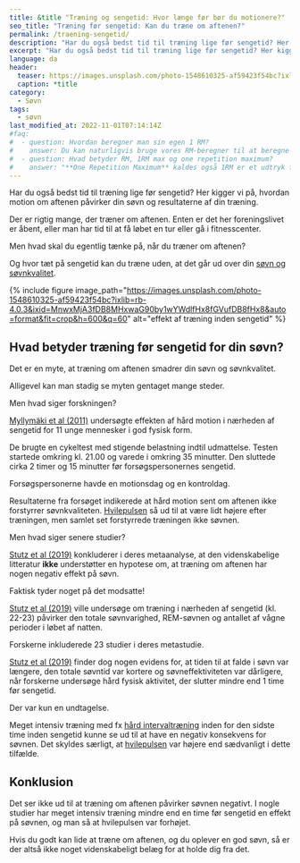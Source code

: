 ```yaml
---
title: &title "Træning og sengetid: Hvor længe før bør du motionere?"
seo_title: "Træning før sengetid: Kan du træne om aftenen?"
permalink: /traening-sengetid/
description: "Har du også bedst tid til træning lige før sengetid? Her kigger vi på, hvordan motion om aftenen påvirker din søvn og resultaterne af din træning."
excerpt: "Har du også bedst tid til træning lige før sengetid? Her kigger vi på, hvordan motion om aftenen påvirker din søvn og resultaterne af din træning."
language: da
header:
  teaser: https://images.unsplash.com/photo-1548610325-af59423f54bc?ixlib=rb-4.0.3&ixid=MnwxMjA3fDB8MHxwaG90by1wYWdlfHx8fGVufDB8fHx8&auto=format&fit=crop&h=300&w=400&q=10
  caption: *title
category:
  - Søvn
tags:
  - søvn
last_modified_at: 2022-11-01T07:14:14Z
#faq:
#  - question: Hvordan beregner man sin egen 1 RM?
#    answer: Du kan naturligvis bruge vores RM-beregner til at beregne din egen 1RM, men du kan også selv regne det hele ud med en RM formel. Jeg har samlet de mest populære formler til at udregne 1RM-max nedenunder.
#  - question: Hvad betyder RM, 1RM max og one repetition maximum?
#    answer: "**One Repetition Maximum** kaldes også 1RM er et udtryk for den vægt, man maksimalt kan løfte for en gentagelse i en given øvelse. Det kan være gavnligt at kende sin 1RM, hvis man bruger procentbaserede træningsprogrammer."
---
```


Har du også bedst tid til træning lige før sengetid? Her kigger vi på, hvordan motion om aftenen påvirker din søvn og resultaterne af din træning.

Der er rigtig mange, der træner om aftenen. Enten er det her foreningslivet er åbent, eller man har tid til at få løbet en tur eller gå i fitnesscenter.

Men hvad skal du egentlig tænke på, når du træner om aftenen?

Og hvor tæt på sengetid kan du træne uden, at det går ud over din [søvn og søvnkvalitet](/soevn/).

{% include figure image_path="https://images.unsplash.com/photo-1548610325-af59423f54bc?ixlib=rb-4.0.3&ixid=MnwxMjA3fDB8MHxwaG90by1wYWdlfHx8fGVufDB8fHx8&auto=format&fit=crop&h=600&q=60" alt="effekt af træning inden sengetid" %}

## Hvad betyder træning før sengetid for din søvn?

Det er en myte, at træning om aftenen smadrer din søvn og søvnkvalitet.

Alligevel kan man stadig se myten gentaget mange steder.

Men hvad siger forskningen?

[Myllymäki et al (2011)](https://pubmed.ncbi.nlm.nih.gov/20673290/) undersøgte effekten af hård motion i nærheden af sengetid for 11 unge mennesker i god fysisk form.

De brugte en cykeltest med stigende belastning indtil udmattelse. Testen startede omkring kl. 21.00 og varede i omkring 35 minutter. Den sluttede cirka 2 timer og 15 minutter før forsøgspersonernes sengetid.

Forsøgspersonerne havde en motionsdag og en kontroldag.

Resultaterne fra forsøget indikerede at hård motion sent om aftenen ikke forstyrrer søvnkvaliteten. [Hvilepulsen](/hvilepuls/) så ud til at være lidt højere efter træningen, men samlet set forstyrrede træningen ikke søvnen.

Men hvad siger senere studier?

[Stutz et al (2019)](https://pubmed.ncbi.nlm.nih.gov/30374942/) konkluderer i deres metaanalyse, at den videnskabelige litteratur **ikke** understøtter en hypotese om, at træning om aftenen har nogen negativ effekt på søvn.

Faktisk tyder noget på det modsatte!

[Stutz et al (2019)](https://pubmed.ncbi.nlm.nih.gov/30374942/) ville undersøge om træning i nærheden af sengetid (kl. 22-23) påvirker den totale søvnvarighed, REM-søvnen og antallet af vågne perioder i løbet af natten.

Forskerne inkluderede 23 studier i deres metastudie.

[Stutz et al (2019)](https://pubmed.ncbi.nlm.nih.gov/30374942/) finder dog nogen evidens for, at tiden til at falde i søvn var længere, den totale søvntid var kortere og søvneffektiviteten var dårligere, når forskerne undersøge hård fysisk aktivitet, der slutter mindre end 1 time før sengetid.

Der var kun en undtagelse.

Meget intensiv træning med fx [hård intervaltræning](/intervaltraening/) inden for den sidste time inden sengetid kunne se ud til at have en negativ konsekvens for søvnen. Det skyldes særligt, at [hvilepulsen](/hvilepuls/) var højere end sædvanligt i dette tilfælde.

## Konklusion

Det ser ikke ud til at træning om aftenen påvirker søvnen negativt. I nogle studier har meget intensiv træning mindre end en time før sengetid en effekt på søvnen, og man så at hvilepulsen var forhøjet.

Hvis du godt kan lide at træne om aftenen, og du oplever en god søvn, så er der altså ikke noget videnskabeligt belæg for at holde dig fra det.
